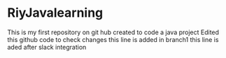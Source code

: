 # RiyJavalearning
This is my first repository on git hub created to code a java project
Edited this github code to check changes
this line is added in branch1
this line is aded after slack integration

